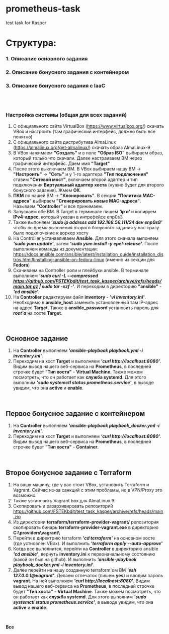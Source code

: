 # prometheus-task
test task for Kasper

# Структура: 
 ### 1. Описание основного задания
 ### 2. Описание бонусного задания с контейнером
 ### 3. Описание бонусного задания с IaaC
 
<br>
<br>

### Настройка системы (общая для всех заданий)
1. С официального сайта VirtualBox (https://www.virtualbox.org/) скачать VBox и настроить (там графический интерфейс, должно быть все понятно)
2. С официального сайта дистрибутива AlmaLinux (https://almalinux.org/get-almalinux/) скачать образ AlmaLinux-9
3. В VBox нажимаем **"Создать"** и в поле **"Образ ISO"** выбираем образ, который только что скачали. Далее настраиваем ВМ через графический интерфейс. Даем имя **"Target"**
4. После этого выключаем ВМ. В VBox выбираем нашу ВМ -> **"Настроить"** -> **"Сеть"** и у 1-го адаптера **"Тип подключения"** ставим **"Сетевой мост"**, включаем второй адаптер и тип подключения **Виртуальный адаптер хоста** (нужно будет для второго бонусного задания). Жмем **ОК**.
5. **ПКМ** по нашей ВМ -> **"Клонировать"**. В секции **"Политика MAC-адреса"** выбираем **"Сгенерировать новые MAC-адреса"**. Называем **"Controller"** и все принимаем.
6. Запускаем обе ВМ. В Target в терминале пишем ***'ip a'*** и копируем **IPv4-адрес**, который указан в интрефейсе enp0s3
7. Также выпоняем ***'sudo ip address add 192.168.56.111/24 dev enp0s8'*** чтобы во время выпонения второго бонусного задания у нас сразу было подключение к воркер хосту
8. На Controller устанавливаем **Ansible**. Для этого сначала выпоняем ***'sudo yum update'***, затем ***'sudo yum install -y epel-release'***. После выполняем команды из документации: https://docs.ansible.com/ansible/latest/installation_guide/installation_distros.html#installing-ansible-on-fedora-linux (именно из секции для **Fedora**)
9. Скачиваем на Controller роли и плейбуки ansible. В терминале выполняем ***'sudo curl -L --compressed https://github.com/FSTEKbdit/test_task_kasper/archive/refs/heads/main.tar.gz | sudo tar -xzf -'***. И переходим в директорию **"ansible"** - ***'cd ansible'***.
10. На **Controller** редактируем файл **inventory** - ***'vi inventory.ini'***. Необходимо в **ansible_host** заменить установленный там IP-адрес на адрес **Target**. Также в **ansible_password** установить пароль для ***root'а*** на хосте **Target**.

<br>

## Основное задание
1. На **Controller** выполняем ***'ansible-playbook playbook.yml -i inventory.ini'***.
2. Переходим на хост **Target** и выполняем ***'curl http://localhost:8080'***. Видим вывод нашего веб-сервиса на **Prometheus**, в последней строчке будет **"Тип хоста"** - **Virtual Machine**. Также можем посмотреть, что он работает как **служба systemd**. Для этого выполним ***'sudo systemctl status prometheus.service'***, в выводе увидим, что она **active** и **enable**.

<br>

## Первое бонусное задание с контейнером
1. На **Controller** выполняем ***'ansible-playbook playbook_docker.yml -i inventory.ini'***.
2. Переходим на хост **Target** и выполняем ***'curl http://localhost:8080'***. Видим вывод нашего веб-сервиса на **Prometheus**, в последней строчке будет **"Тип хоста"** - **Container**.

<br>

## Второе бонусное задание с Terraform
1. На вашу машину, где у вас стоит VBox, установить Terraform и Vagrant. Сейчас из-за санкций с этим проблемы, но в VPN/Proxy это возможно.
2. Также установить Vagrant box для AlmaLinux 9.
3. Скопировать и разархивировать репозиторий https://github.com/FSTEKbdit/test_task_kasper/archive/refs/heads/main.zip
4. Из директории **terraform/terraform-provider-vagrant/** репозитория скопировать бинарь **terraform-provider-vagrant.exe** в директорию **C:\providers\vagrant\\**
5. Перейти в директрию terraform ***'cd terraform'*** на основном хосте (где устновлен VBox). И выполнить ***'terraform apply --auto-approve'***
6. Когда все выполнится, перейти на **Controller** в директорию ansible ***'cd ansible'***, вернуть **inventory.ini** к первоначальному состоянию (какой он был на github). И выполнить ***'ansible-playbook playbook_docker.yml -i inventory.ini'***.
7. Далее перейти на нашу созданную terraform'ом ВМ ***'ssh 127.0.0.1@vagrant'***. Делаем отпечаток (пишем **yes**) и вводим пароль **vagrant**. На ней выполняем ***'curl http://localhost:8080'***. Видим вывод нашего веб-сервиса на **Prometheus**, в последней строчке будет **"Тип хоста"** - **Virtual Machine**. Также можем посмотреть, что он работает как **служба systemd**. Для этого выполним ***'sudo systemctl status prometheus.service'***, в выводе увидим, что она **active** и **enable**.

<br>

**Все**
